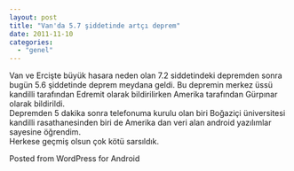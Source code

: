 ```yaml
---
layout: post
title: "Van'da 5.7 şiddetinde artçı deprem"
date: 2011-11-10
categories: 
  - "genel"
---
```


Van ve Ercişte büyük hasara neden olan 7.2 siddetindeki depremden sonra bugün 5.6 şiddetinde deprem meydana geldi. Bu depremin merkez üssü kandilli tarafından Edremit olarak bildirilirken Amerika tarafından Gürpınar olarak bildirildi.  
Depremden 5 dakika sonra telefonuma kurulu olan biri Boğaziçi üniversitesi kandilli rasathanesinden biri de Amerika dan veri alan android yazılımlar sayesine öğrendim.  
Herkese geçmiş olsun çok kötü sarsıldık.

  
  
  
Posted from WordPress for Android
